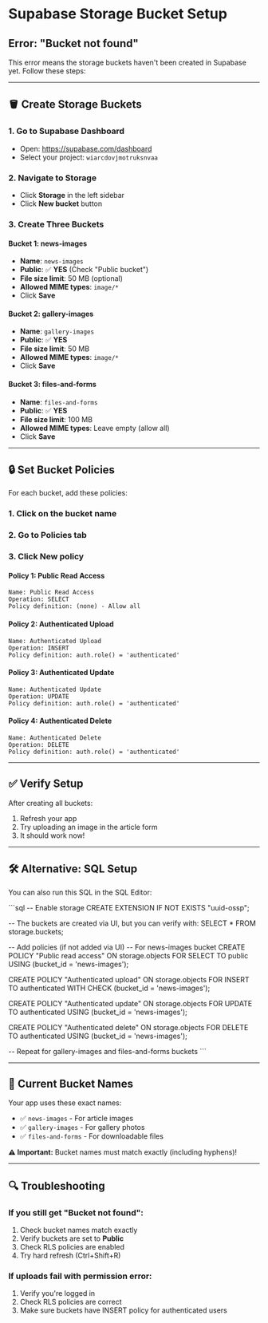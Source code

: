 # Supabase Storage Bucket Setup

## Error: "Bucket not found"

This error means the storage buckets haven't been created in Supabase yet. Follow these steps:

---

## 🪣 Create Storage Buckets

### 1. Go to Supabase Dashboard
- Open: https://supabase.com/dashboard
- Select your project: `wiarcdovjmotruksnvaa`

### 2. Navigate to Storage
- Click **Storage** in the left sidebar
- Click **New bucket** button

### 3. Create Three Buckets

#### Bucket 1: news-images
- **Name**: `news-images`
- **Public**: ✅ **YES** (Check "Public bucket")
- **File size limit**: 50 MB (optional)
- **Allowed MIME types**: `image/*`
- Click **Save**

#### Bucket 2: gallery-images
- **Name**: `gallery-images`
- **Public**: ✅ **YES**
- **File size limit**: 50 MB
- **Allowed MIME types**: `image/*`
- Click **Save**

#### Bucket 3: files-and-forms
- **Name**: `files-and-forms`
- **Public**: ✅ **YES**
- **File size limit**: 100 MB
- **Allowed MIME types**: Leave empty (allow all)
- Click **Save**

---

## 🔒 Set Bucket Policies

For each bucket, add these policies:

### 1. Click on the bucket name
### 2. Go to **Policies** tab
### 3. Click **New policy**

#### Policy 1: Public Read Access
```
Name: Public Read Access
Operation: SELECT
Policy definition: (none) - Allow all
```

#### Policy 2: Authenticated Upload
```
Name: Authenticated Upload
Operation: INSERT
Policy definition: auth.role() = 'authenticated'
```

#### Policy 3: Authenticated Update
```
Name: Authenticated Update  
Operation: UPDATE
Policy definition: auth.role() = 'authenticated'
```

#### Policy 4: Authenticated Delete
```
Name: Authenticated Delete
Operation: DELETE
Policy definition: auth.role() = 'authenticated'
```

---

## ✅ Verify Setup

After creating all buckets:

1. Refresh your app
2. Try uploading an image in the article form
3. It should work now!

---

## 🛠️ Alternative: SQL Setup

You can also run this SQL in the SQL Editor:

\`\`\`sql
-- Enable storage
CREATE EXTENSION IF NOT EXISTS "uuid-ossp";

-- The buckets are created via UI, but you can verify with:
SELECT * FROM storage.buckets;

-- Add policies (if not added via UI)
-- For news-images bucket
CREATE POLICY "Public read access"
ON storage.objects FOR SELECT
TO public
USING (bucket_id = 'news-images');

CREATE POLICY "Authenticated upload"
ON storage.objects FOR INSERT
TO authenticated
WITH CHECK (bucket_id = 'news-images');

CREATE POLICY "Authenticated update"
ON storage.objects FOR UPDATE
TO authenticated
USING (bucket_id = 'news-images');

CREATE POLICY "Authenticated delete"
ON storage.objects FOR DELETE
TO authenticated
USING (bucket_id = 'news-images');

-- Repeat for gallery-images and files-and-forms buckets
\`\`\`

---

## 📝 Current Bucket Names

Your app uses these exact names:
- ✅ `news-images` - For article images
- ✅ `gallery-images` - For gallery photos
- ✅ `files-and-forms` - For downloadable files

**⚠️ Important:** Bucket names must match exactly (including hyphens)!

---

## 🔍 Troubleshooting

### If you still get "Bucket not found":
1. Check bucket names match exactly
2. Verify buckets are set to **Public**
3. Check RLS policies are enabled
4. Try hard refresh (Ctrl+Shift+R)

### If uploads fail with permission error:
1. Verify you're logged in
2. Check RLS policies are correct
3. Make sure buckets have INSERT policy for authenticated users


